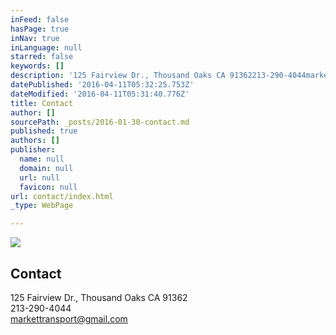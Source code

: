 ```yaml
---
inFeed: false
hasPage: true
inNav: true
inLanguage: null
starred: false
keywords: []
description: '125 Fairview Dr., Thousand Oaks CA 91362213-290-4044markettransport@gmail.com'
datePublished: '2016-04-11T05:32:25.753Z'
dateModified: '2016-04-11T05:31:40.776Z'
title: Contact
author: []
sourcePath: _posts/2016-01-30-contact.md
published: true
authors: []
publisher:
  name: null
  domain: null
  url: null
  favicon: null
url: contact/index.html
_type: WebPage

---
```

![](https://the-grid-user-content.s3-us-west-2.amazonaws.com/066d7766-e28f-463a-ba39-554422995dd2.jpg)

## Contact

125 Fairview Dr., Thousand Oaks CA 91362  
213-290-4044  
markettransport@gmail.com
